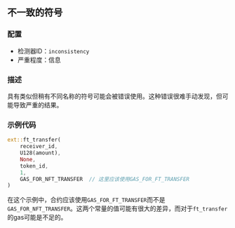 ## 不一致的符号

### 配置

* 检测器ID：`inconsistency`
* 严重程度：信息

### 描述

具有类似但稍有不同名称的符号可能会被错误使用。这种错误很难手动发现，但可能导致严重的结果。

### 示例代码

```rust
ext::ft_transfer(
    receiver_id,
    U128(amount),
    None,
    token_id,
    1,
    GAS_FOR_NFT_TRANSFER  // 这里应该使用GAS_FOR_FT_TRANSFER
)
```

在这个示例中，合约应该使用`GAS_FOR_FT_TRANSFER`而不是`GAS_FOR_NFT_TRANSFER`。这两个常量的值可能有很大的差异，而对于`ft_transfer`的gas可能是不足的。
